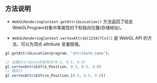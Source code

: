 ## 方法说明

* `WebGLRenderingContext.getAttribLocation()` 方法返回了给定WebGLProgram对象中某属性的下标指向位置(存储地址)。

* `WebGLRenderingContext.vertexAttrib[1234]f[v]()` 是 WebGL API 的方法，可以为顶点 attribute 变量赋值。

```javascript
gl.getAttribLocation(program, "attribute_name");
``` 

```javascript
// 设置attribute的坐标为(0.5, 0.5, 0.0)
gl.vertexAttrib3f(a_Position, 0.5, 0.5, 0.0)
// 等同于
gl.vertexAttrib3fv(a_Position,[0.5, 0.5, 0.0])
```